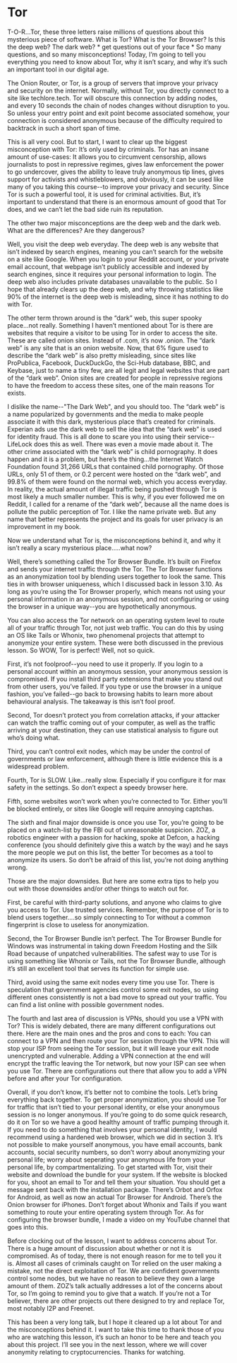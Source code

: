 # Tor

T-O-R...Tor, these three letters raise millions of questions about this mysterious
piece of software. What is Tor? What is the Tor Browser? Is this the deep web? The
dark web? \* get questions out of your face \* So many questions, and so many
misconceptions! Today, I’m going to tell you everything you need to know about
Tor, why it isn’t scary, and why it’s such an important tool in our digital age.

The Onion Router, or Tor, is a group of servers that improve your privacy and
security on the internet. Normally, without Tor, you directly connect to a site like
techlore.tech. Tor will obscure this connection by adding nodes, and every 10
seconds the chain of nodes changes without disruption to you. So unless your
entry point and exit point become associated somehow, your connection is
considered anonymous because of the difficulty required to backtrack in such a
short span of time.

This is all very cool. But to start, I want to clear up the biggest misconception with
Tor: It’s only used by criminals. Tor has an insane amount of use-cases: It allows
you to circumvent censorship, allows journalists to post in repressive regimes,
gives law enforcement the power to go undercover, gives the ability to leave truly
anonymous tip lines, gives support for activists and whistleblowers, and
obviously, it can be used like many of you taking this course--to improve your
privacy and security. Since Tor is such a powerful tool, it is used for criminal
activities. But, it’s important to understand that there is an enormous amount of
good that Tor does, and we can’t let the bad side ruin its reputation.

The other two major misconceptions are the deep web and the dark web. What
are the differences? Are they dangerous?

Well, you visit the deep web everyday. The deep web is any website that isn’t
indexed by search engines, meaning you can’t search for the website on a site
like Google. When you login to your Reddit account, or your private email
account, that webpage isn’t publicly accessible and indexed by search engines,
since it requires your personal information to login. The deep web also includes
private databases unavailable to the public. So I hope that already clears up the
deep web, and why throwing statistics like 90% of the internet is the deep web is
misleading, since it has nothing to do with Tor.

The other term thrown around is the “dark” web, this super spooky place...not
really. Something I haven’t mentioned about Tor is there are websites that require
a visitor to be using Tor in order to access the site. These are called onion sites.
Instead of .com, it’s now .onion. The “dark web” is any site that is an onion website.
Now, that 6% figure used to describe the “dark web” is also pretty misleading,
since sites like ProPublica, Facebook, DuckDuckGo, the Sci-Hub database, BBC, and
Keybase, just to name a tiny few, are all legit and legal websites that are part of
the “dark web”. Onion sites are created for people in repressive regions to have
the freedom to access these sites, one of the main reasons Tor exists.

I dislike the name--"The Dark Web", and you
should too. The “dark web” is a name popularized by governments and the media
to make people associate it with this dark, mysterious place that’s created for
criminals. Experian ads use the dark web to sell the idea that the “dark web” is
used for identity fraud. This is all done to scare you into using their
service--LifeLock does this as well. There was even a movie made about it. The
other crime associated with the “dark web” is child pornography. It does happen
and it is a problem, but here’s the thing...the Internet Watch Foundation found
31,266 URLs that contained child pornography. Of those URLs, only 51 of them, or
0.2 percent were hosted on the “dark web”, and 99.8% of them were found on the
normal web, which you access everyday. In reality, the actual amount of illegal
traffic being pushed through Tor is most likely a much smaller number. This is
why, if you ever followed me on Reddit, I called for a rename of the “dark web”,
because all the name does is pollute the public perception of Tor. I like the name
private web. But any name that better represents the project and its goals for
user privacy is an improvement in my book.

Now we understand what Tor is, the misconceptions behind it, and why it isn’t
really a scary mysterious place…..what now?

Well, there’s something called the Tor Browser Bundle. It’s built on Firefox and
sends your internet traffic through the Tor. The Tor Browser functions as an
anonymization tool by blending users together to look the same. This ties in with
browser uniqueness, which I discussed back in lesson 3.10. As long as you’re using
the Tor Browser properly, which means not using your personal information in an
anonymous session, and not configuring or using the browser in a unique
way--you are hypothetically anonymous.

You can also access the Tor network on an operating system level to route all of
your traffic through Tor, not just web traffic. You can do this by using an OS like
Tails or Whonix, two phenomenal projects that attempt to anonymize your entire
system. These were both discussed in the previous lesson.
So WOW, Tor is perfect! Well, not so quick.

First, it’s not foolproof--you need to use it properly. If you login to a personal
account within an anonymous session, your anonymous session is compromised.
If you install third party extensions that make you stand out from other users,
you’ve failed. If you type or use the browser in a unique fashion, you’ve failed--go
back to browsing habits to learn more about behavioural analysis. The takeaway
is this isn’t fool proof.

Second, Tor doesn’t protect you from correlation attacks, if your attacker can
watch the traffic coming out of your computer, as well as the traffic arriving at
your destination, they can use statistical analysis to figure out who’s doing what.

Third, you can’t control exit nodes, which may be under the control of
governments or law enforcement, although there is little evidence this is a
widespread problem.

Fourth, Tor is SLOW. Like...really slow. Especially if you configure it for max safety
in the settings. So don’t expect a speedy browser here.

Fifth, some websites won’t work when you’re connected to Tor. Either you’ll be
blocked entirely, or sites like Google will require annoying captchas.

The sixth and final major downside is once you use Tor, you’re going to be placed
on a watch-list by the FBI out of unreasonable suspicion. ZOZ, a robotics
engineer with a passion for hacking, spoke at Defcon, a hacking conference (you
should definitely give this a watch by the way) and he says the more people we
put on this list, the better Tor becomes as a tool to anonymize its users. So don’t
be afraid of this list, you’re not doing anything wrong.

Those are the major downsides. But here are some extra tips to help you out with
those downsides and/or other things to watch out for.

First, be careful with third-party solutions, and anyone who claims to give you
access to Tor. Use trusted services. Remember, the purpose of Tor is to blend
users together….so simply connecting to Tor without a common fingerprint is
close to useless for anonymization.

Second, the Tor Browser Bundle isn’t perfect. The Tor Browser Bundle for
Windows was instrumental in taking down Freedom Hosting and the Silk Road
because of unpatched vulnerabilities. The safest way to use Tor is using
something like Whonix or Tails, not the Tor Browser Bundle, although it’s still an
excellent tool that serves its function for simple use.

Third, avoid using the same exit nodes every time you use Tor. There is
speculation that government agencies control some exit nodes, so using
different ones consistently is not a bad move to spread out your traffic. You can
find a list online with possible government nodes.

The fourth and last area of discussion is VPNs, should you use a VPN with Tor?
This is widely debated, there are many different configurations out there. Here
are the main ones and the pros and cons to each: You can connect to a VPN and
then route your Tor session through the VPN. This will stop your ISP from seeing
the Tor session, but it will leave your exit node unencrypted and vulnerable.
Adding a VPN connection at the end will encrypt the traffic leaving the Tor
network, but now your ISP can see when you use Tor. There are configurations
out there that allow you to add a VPN before and after your Tor configuration.

Overall, if you don’t know, it’s better not to combine the tools.
Let’s bring everything back together. To get proper anonymization, you should
use Tor for traffic that isn’t tied to your personal identity, or else your anonymous
session is no longer anonymous. If you’re going to do some quick research, do it
on Tor so we have a good healthy amount of traffic pumping through it. If you
need to do something that involves your personal identity, I would recommend
using a hardened web browser, which we did in section 3. It’s not possible to make
yourself anonymous, you have email accounts, bank accounts, social security
numbers, so don’t worry about anonymizing your personal life; worry about
seperating your anonymous life from your personal life, by compartmentalizing.
To get started with Tor, visit their website and download the bundle for your
system. If the website is blocked for you, shoot an email to Tor and tell them your
situation. You should get a message sent back with the installation package.
There’s Orbot and Orfox for Android, as well as now an actual Tor Browser for
Android. There’s the Onion browser for iPhones. Don’t forget about Whonix and
Tails if you want something to route your entire operating system through Tor. As
for configuring the browser bundle, I made a video on my YouTube channel that
goes into this.

Before clocking out of the lesson, I want to address concerns about Tor. There is
a huge amount of discussion about whether or not it is compromised. As of
today, there is not enough reason for me to tell you it is. Almost all cases of
criminals caught on Tor relied on the user making a mistake, not the direct
exploitation of Tor. We are confident governments control some nodes, but we
have no reason to believe they own a large amount of them. ZOZ’s talk actually
addresses a lot of the concerns about Tor, so I’m going to remind you to give that
a watch. If you’re not a Tor believer, there are other projects out there designed
to try and replace Tor, most notably I2P and Freenet.

This has been a very long talk, but I hope it cleared up a lot about Tor and the
misconceptions behind it. I want to take this time to thank those of you who are
watching this lesson, it’s such an honor to be here and teach you about this
project. I’ll see you in the next lesson, where we will cover anonymity relating to
cryptocurrencies. Thanks for watching.
